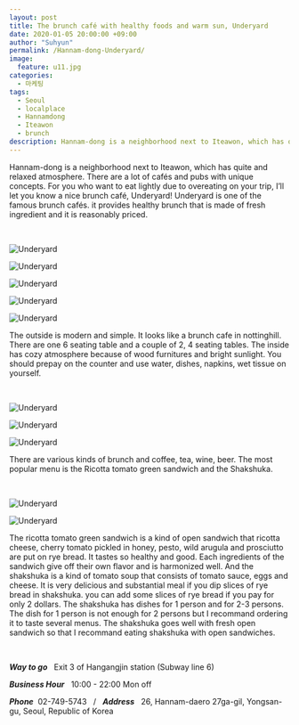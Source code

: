 ```yaml
---
layout: post
title: The brunch café with healthy foods and warm sun, Underyard
date: 2020-01-05 20:00:00 +09:00
author: "Suhyun"
permalink: /Hannam-dong-Underyard/
image:
  feature: u11.jpg
categories:
  - 마케팅
tags:
  - Seoul
  - localplace
  - Hannamdong
  - Iteawon
  - brunch
description: Hannam-dong is a neighborhood next to Iteawon, which has quite and relaxed atmosphere. There are a lot of cafés and pubs with unique concepts. For you who want to eat lightly due to overeating on your trip, I’ll let you know a nice brunch café, Underyard! 
---
```


Hannam-dong is a neighborhood next to Iteawon, which has quite and relaxed atmosphere. There are a lot of cafés and pubs with unique concepts. For you who want to eat lightly due to overeating on your trip, I’ll let you know a nice brunch café, Underyard! Underyard is one of the famous brunch cafés. it provides healthy brunch that is made of fresh ingredient and it is reasonably priced. 

<br />

![Underyard](/img1/05/u11.jpg)

![Underyard](/img1/05/u4.jpg)

![Underyard](/img1/05/u1.jpg)

![Underyard](/img1/05/u2.jpg)

![Underyard](/img1/05/u6.jpg)

The outside is modern and simple. It looks like a brunch cafe in nottinghill. There are one 6 seating table and a couple of 2, 4 seating tables. The inside has cozy atmosphere because of wood furnitures and bright sunlight. You should prepay on the counter and use water, dishes, napkins, wet tissue on yourself.

<br />

![Underyard](/img1/05/u9.jpg)

![Underyard](/img1/05/u8.jpg)

![Underyard](/img1/05/u10.jpg)

There are various kinds of brunch and coffee, tea, wine, beer. The most popular menu is the Ricotta tomato green sandwich and the Shakshuka. 

<br />

![Underyard](/img1/05/u5.jpg)

![Underyard](/img1/05/u3.jpg)

The ricotta tomato green sandwich is a kind of open sandwich that ricotta cheese, cherry tomato pickled in honey, pesto, wild arugula and prosciutto are put on rye bread. It tastes so healthy and good. Each ingredients of the sandwich give off their own flavor and is harmonized well. And the shakshuka is a kind of tomato soup that consists of tomato sauce, eggs and cheese. It is very delicious and substantial meal if you dip slices of rye bread in shakshuka. you can add some slices of rye bread if you pay for only 2 dollars. The shakshuka has dishes for 1 person and for 2-3 persons. The dish for 1 person is not enough for 2 persons but I recommand ordering it to taste several menus. The shakshuka goes well with fresh open sandwich so that I recommand eating shakshuka with open sandwiches. 

<br />

***Way to go*** &nbsp; Exit 3 of Hangangjin station (Subway line 6)

***Business Hour*** &nbsp; 10:00 - 22:00  Mon off

***Phone***&nbsp; 02-749-5743 &nbsp; / &nbsp; ***Address***&nbsp; &nbsp;26, Hannam-daero 27ga-gil, Yongsan-gu, Seoul, Republic of Korea



